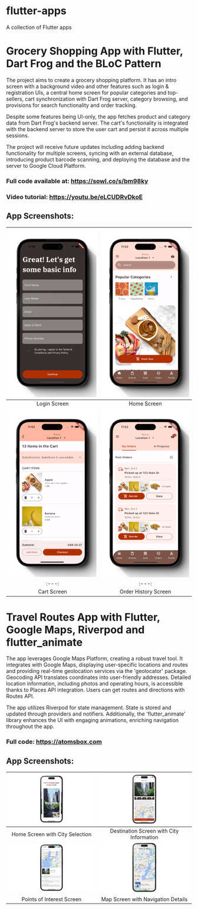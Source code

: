 # flutter-apps
A collection of Flutter apps

# Grocery Shopping App with Flutter, Dart Frog and the BLoC Pattern
The project aims to create a grocery shopping platform. It has an intro screen with a background video and other features such as login & registration UIs, a central home screen for popular categories and top-sellers, cart synchronization with Dart Frog server, category browsing, and provisions for search functionality and order tracking.

Despite some features being UI-only, the app fetches product and category data from Dart Frog's backend server. The cart's functionality is integrated with the backend server to store the user cart and persist it across multiple sessions.

The project will receive future updates including adding backend functionality for multiple screens, syncing with an external database, introducing product barcode scanning, and deploying the database and the server to Google Cloud Platform.

### Full code available at: https://sowl.co/s/bm98ky
### Video tutorial: https://youtu.be/eLCUDRvDkoE

## App Screenshots: 
| ![Login](screenshots/grocery_shopping_app_login.png) | ![Home](screenshots/grocery_shopping_app_home.png) |
|:---:|:---:|
| Login Screen | Home Screen |
| ![Cart](screenshots/grocery_shopping_app_cart.png) | ![Order History](screenshots/grocery_shopping_app_order_history.png) |
|:---:|:---:|:---:|
| Cart Screen | Order History Screen|

# Travel Routes App with Flutter, Google Maps, Riverpod and flutter_animate
The app leverages Google Maps Platform, creating a robust travel tool. It integrates with Google Maps, displaying user-specific locations and routes and providing real-time geolocation services via the 'geolocator' package. Geocoding API translates coordinates into user-friendly addresses. Detailed location information, including photos and operating hours, is accessible thanks to Places API integration. Users can get routes and directions with Routes API. 

The app utilizes Riverpod for state management. State is stored and updated through providers and notifiers. Additionally, the 'flutter_animate' library enhances the UI with engaging animations, enriching navigation throughout the app. 

### Full code: https://atomsbox.com

## App Screenshots: 
| ![Travel Routes App 3](screenshots/travel_routes_3.png) | ![Travel Routes App 2](screenshots/travel_routes_2.png) |
|:---:|:---:|
| Home Screen with City Selection | Destination Screen with City Information | 
| ![Travel Routes App 1](screenshots/travel_routes_1.png) | ![Travel Routes App 4](screenshots/travel_routes_4.png) |
| Points of Interest Screen | Map Screen with Navigation Details |
